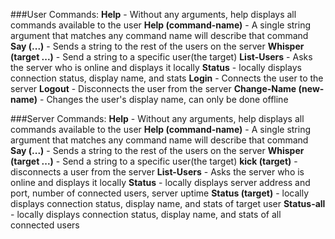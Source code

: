 ###User Commands:
**Help** - Without any arguments, help displays all commands available to the user 
**Help (command-name)**  - A single string argument that matches any command name will describe that command
**Say (...)** - Sends a string to the rest of the users on the server
**Whisper (target ...)** - Send a string to a specific user(the target)
**List-Users** - Asks the server who is online and displays it locally 
**Status** - locally displays connection status, display name, and stats
**Login** - Connects the user to the server
**Logout** - Disconnects the user from the server
**Change-Name (new-name)** - Changes the user's display name, can only be done offline

###Server Commands:
**Help** - Without any arguments, help displays all commands available to the user 
**Help (command-name)** - A single string argument that matches any command name will describe that command
**Say (...)** - Sends a string to the rest of the users on the server
**Whisper (target ...)** - Send a string to a specific user(the target)
**kick (target)** - disconnects a user from the server
**List-Users** - Asks the server who is online and displays it locally 
**Status** - locally displays server address and port, number of connected users, server uptime
**Status (target)** - locally displays connection status, display name, and stats of target user
**Status-all** - locally displays connection status, display name, and stats of all connected users

